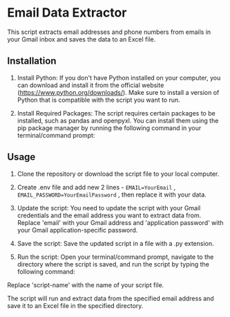 # Email Data Extractor

This script extracts email addresses and phone numbers from emails in your Gmail inbox and saves the data to an Excel file.

## Installation

1. Install Python: If you don't have Python installed on your computer, you can download and install it from the official website (https://www.python.org/downloads/). Make sure to install a version of Python that is compatible with the script you want to run.

2. Install Required Packages: The script requires certain packages to be installed, such as pandas and openpyxl. You can install them using the pip package manager by running the following command in your terminal/command prompt:


## Usage

1. Clone the repository or download the script file to your local computer.
2. Create .env file and add new 2 lines - `EMAIL=YourEmail` , `EMAIL_PASSWORD=YourEmailPassword` , then replace it with your data. 

3. Update the script: You need to update the script with your Gmail credentials and the email address you want to extract data from. Replace 'email' with your Gmail address and 'application password' with your Gmail application-specific password.

4. Save the script: Save the updated script in a file with a .py extension.

5. Run the script: Open your terminal/command prompt, navigate to the directory where the script is saved, and run the script by typing the following command:


Replace 'script-name' with the name of your script file.

The script will run and extract data from the specified email address and save it to an Excel file in the specified directory.
